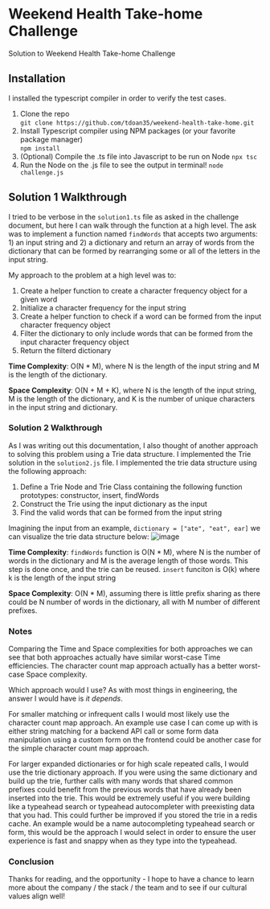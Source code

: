 # Weekend Health Take-home Challenge
Solution to Weekend Health Take-home Challenge

## Installation

I installed the typescript compiler in order to verify the test cases.

1. Clone the repo <br/>
   `git clone https://github.com/tdoan35/weekend-health-take-home.git`
2. Install Typescript compiler using NPM packages (or your favorite package manager)<br/>
   `npm install`
3. (Optional) Compile the .ts file into Javascript to be run on Node
   `npx tsc`
4. Run the Node on the .js file to see the output in terminal!
   `node challenge.js`

## Solution 1 Walkthrough

I tried to be verbose in the `solution1.ts` file as asked in the challenge document, but here I can walk through the function at a high level. The ask was to implement a function named `findWords` that accepts two arguments: 1) an input string and 2) a dictionary and return an array of words from the dictionary that can be formed by rearranging some or all of the letters in the input string. 

My approach to the problem at a high level was to: 
1. Create a helper function to create a character frequency object for a given word
2. Initialize a character frequency for the input string
3. Create a helper function to check if a word can be formed from the input character frequency object
4. Filter the dictionary to only include words that can be formed from the input character frequency object
5. Return the filterd dictionary

**Time Complexity**: O(N * M), where N is the length of the input string and M is the length of the dictionary.

**Space Complexity**: O(N + M + K), where N is the length of the input string, M is the length of the dictionary, and K is the number of unique characters in the input string and dictionary.

### Solution 2 Walkthrough

As I was writing out this documentation, I also thought of another approach to solving this problem using a Trie data structure. I implemented the Trie solution in the `solution2.js` file. I implemented the trie data structure using the following approach:

1. Define a Trie Node and Trie Class containing the following function prototypes: constructor, insert, findWords
2. Construct the Trie using the input dictionary as the input
3. Find the valid words that can be formed from the input string

Imagining the input from an example, `dictionary = ["ate", "eat", ear]` we can visualize the trie data structure below:
![image](https://github.com/tdoan35/weekend-health-take-home/assets/8644260/ada5ea9b-6d42-40c4-bc01-24c88badc278)

**Time Complexity**: `findWords` function is O(N * M), where N is the number of words in the dictionary and M is the average length of those words. This step is done once, and the trie can be reused. `insert` funciton is O(k) where k is the length of the input string

**Space Complexity**: O(N * M), assuming there is little prefix sharing as there could be N number of words in the dictionary, all with M number of different prefixes. 

### Notes

Comparing the Time and Space complexities for both approaches we can see that both approaches actually have similar worst-case Time efficiencies. The character count map approach actually has a better worst-case Space complexity. 

Which approach would I use? As with most things in engineering, the answer I would have is *it depends*. 

For smaller matching or infrequent calls I would most likely use the character count map approach. An example use case I can come up with is either string matching for a backend API call or some form data manipulation using a custom form on the frontend could be another case for the simple character count map approach.

For larger expanded dictionaries or for high scale repeated calls, I would use the trie dictionary approach. If you were using the same dictionary and build up the trie, further calls with many words that shared common prefixes could benefit from the previous words that have already been inserted into the trie. This would be extremely useful if you were building like a typeahead search or typeahead autocompleter with preexisting data that you had. This could further be improved if you stored the trie in a redis cache. An example would be a name autocompleting typeahead search or form, this would be the approach I would select in order to ensure the user experience is fast and snappy when as they type into the typeahead.

### Conclusion

Thanks for reading, and the opportunity - I hope to have a chance to learn more about the company / the stack / the team and to see if our cultural values align well!


